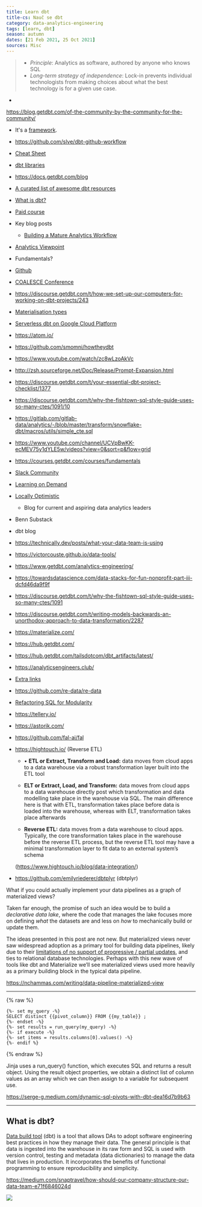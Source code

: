 ```yaml
---
title: Learn dbt
title-cs: Nauč se dbt
category: data-analytics-engineering
tags: [learn, dbt]
season: autumn
dates: [21 Feb 2021, 25 Oct 2021]
sources: Misc
---
```


> - *Principle*: Analytics as software, authored by anyone who knows SQL
> - _Long-term strategy of independence_: Lock-in prevents individual technologists from making choices about what the best technology is for a given use case.
   -
https://blog.getdbt.com/of-the-community-by-the-community-for-the-community/

* It's a [framework](https://getdbt.slack.com/archives/C0VLNUUTZ/p1635277360079300?thread_ts=1635273939.075700&cid=C0VLNUUTZ).
* https://github.com/slve/dbt-github-workflow
* [Cheat Sheet](https://github.com/erika-e/dbt-tips)
* [dbt libraries](https://datacoves.com/dbt-libs)
* https://docs.getdbt.com/blog
* [A curated list of awesome dbt resources](https://github.com/Hiflylabs/awesome-dbt)
* [What is dbt?](https://blog.getdbt.com/what--exactly--is-dbt-/)
* [Paid course](https://corise.com/course/analytics-engineering-with-dbt)
* Key blog posts
	* [Building a Mature Analytics Workflow](https://blog.getdbt.com/building-a-mature-analytics-workflow/)
* [Analytics Viewpoint](https://docs.getdbt.com/docs/about/viewpoint/)
* Fundamentals?
* [Github](https://github.com/fishtown-analytics/dbt)
* [COALESCE Conference](https://www.getdbt.com/coalesce)
* https://discourse.getdbt.com/t/how-we-set-up-our-computers-for-working-on-dbt-projects/243
* [Materialisation types](https://docs.getdbt.com/docs/building-a-dbt-project/building-models/materializations)
* [Serverless dbt on Google Cloud Platform](https://robertsahlin.com/serverless-dbt-on-google-cloud-platform/)
* https://atom.io/
* https://github.com/smomni/howtheydbt
* https://www.youtube.com/watch/zc8wLzoAkVc
* http://zsh.sourceforge.net/Doc/Release/Prompt-Expansion.html
* https://discourse.getdbt.com/t/your-essential-dbt-project-checklist/1377
* https://discourse.getdbt.com/t/why-the-fishtown-sql-style-guide-uses-so-many-ctes/1091/10
* https://gitlab.com/gitlab-data/analytics/-/blob/master/transform/snowflake-dbt/macros/utils/simple_cte.sql
* https://www.youtube.com/channel/UCVpBwKK-ecMEV75y1dYLE5w/videos?view=0&sort=p&flow=grid
* https://courses.getdbt.com/courses/fundamentals
* [Slack Community](https://community.getdbt.com/)
* [Learning on Demand](https://courses.getdbt.com/collections)
* [Locally Optimistic](https://locallyoptimistic.com/)
  *  Blog for current and aspiring data analytics leaders
* Benn Substack
* dbt blog
* https://technically.dev/posts/what-your-data-team-is-using
* https://victorcouste.github.io/data-tools/
* https://www.getdbt.com/analytics-engineering/
* https://towardsdatascience.com/data-stacks-for-fun-nonprofit-part-iii-dcfd46da9f9f
* https://discourse.getdbt.com/t/why-the-fishtown-sql-style-guide-uses-so-many-ctes/1091
* https://discourse.getdbt.com/t/writing-models-backwards-an-unorthodox-approach-to-data-transformation/2287
* https://materialize.com/
* https://hub.getdbt.com/
* https://hub.getdbt.com/tailsdotcom/dbt_artifacts/latest/
* https://analyticsengineers.club/
* [Extra links](https://docs.google.com/document/d/1Fc3OZVVmUx37oSuimupmeRQ28BpTKVg1ix62W_8sSkI/edit#)
* https://github.com/re-data/re-data
* [Refactoring SQL for Modularity](https://courses.getdbt.com/courses/refactoring-sql-for-modularity)
* https://tellery.io/
* https://astorik.com/
* https://github.com/fal-ai/fal
* https://hightouch.io/ (Reverse ETL)
  * • **ETL or Extract, Transform and Load:** data moves from cloud apps to a data warehouse via a robust transformation layer built into the ETL tool

  * **ELT or Extract, Load, and Transform:** data moves from cloud apps to a data warehouse directly post which transformation and data modelling take place in the warehouse via SQL. The main difference here is that with ETL, transformation takes place before data is loaded into the warehouse, whereas with ELT, transformation takes place afterwards

  * **Reverse ETL:** data moves from a data warehouse to cloud apps. Typically, the core transformation takes place in the warehouse before the reverse ETL process, but the reverse ETL tool may have a minimal transformation layer to fit data to an external system’s schema

  (https://www.hightouch.io/blog/data-integration/)

* https://github.com/emilyriederer/dbtplyr (dbtplyr)


What if you could actually implement your data pipelines as a graph of materialized views?

Taken far enough, the promise of such an idea would be to build a _declarative data lake_, where the code that manages the lake focuses more on defining _what_ the datasets are and less on _how_ to mechanically build or update them.

The ideas presented in this post are not new. But materialized views never saw widespread adoption as a primary tool for building data pipelines, likely due to their [limitations of no support of progressive / partial updates](https://stackoverflow.com/a/25642149/877069), and ties to relational database technologies. Perhaps with this new wave of tools like dbt and Materialize we’ll see materialized views used more heavily as a primary building block in the typical data pipeline.

https://nchammas.com/writing/data-pipeline-materialized-view


---

{% raw %}
```
{%- set my_query -%}
SELECT distinct {{pivot_column}} FROM {{my_table}} ;
{%- endset -%}
{%- set results = run_query(my_query) -%}
{%- if execute -%}
{%- set items = results.columns[0].values() -%}
{%- endif %}
```
{% endraw %}

Jinja uses a run_query() function, which executes SQL and returns a result object. Using the result object properties, we obtain a distinct list of column values as an array which we can then assign to a variable for subsequent use.

https://serge-g.medium.com/dynamic-sql-pivots-with-dbt-dea16d7b9b63

---

## What is dbt?

[Data build tool](https://www.getdbt.com/) (dbt) is a tool that allows DAs to adopt software engineering best practices in how they manage their data. The general principle is that data is ingested into the warehouse in its raw form and SQL is used with version control, testing and metadata (data dictionaries) to manage the data that lives in production. It incorporates the benefits of functional programming to ensure reproducibility and simplicity.

https://medium.com/snaptravel/how-should-our-company-structure-our-data-team-e71f6846024d

![](https://slack-imgs.com/?c=1&o1=ro&url=https%3A%2F%2Fi.imgflip.com%2F5f05fj.jpg)